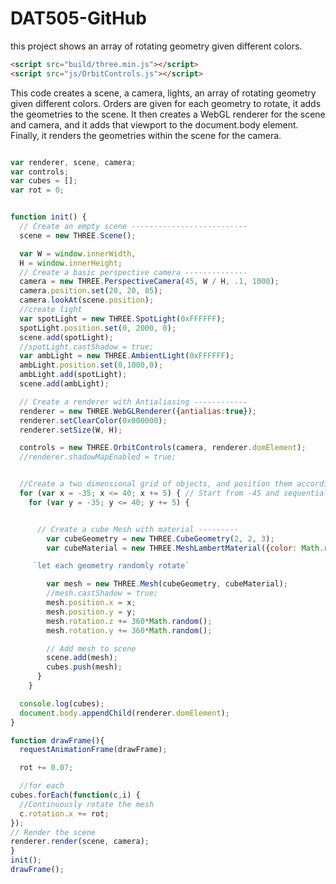 # DAT505-GitHub
this project shows an array of rotating geometry given different colors.
```html
<script src="build/three.min.js"></script>
<script src="js/OrbitControls.js"></script>

```

This code creates a scene, a camera, lights, an array of rotating geometry given different colors. Orders are given for each geometry to rotate, it adds the geometries to the scene. It then creates a WebGL renderer for the scene and camera, and it adds that viewport to the document.body element. Finally, it renders the geometries within the scene for the camera.

```javascript

var renderer, scene, camera;
var controls;
var cubes = [];
var rot = 0;


function init() {
  // Create an empty scene --------------------------
  scene = new THREE.Scene();

  var W = window.innerWidth,
  H = window.innerHeight;
  // Create a basic perspective camera --------------
  camera = new THREE.PerspectiveCamera(45, W / H, .1, 1000);
  camera.position.set(20, 20, 85);
  camera.lookAt(scene.position);
  //create light
  var spotLight = new THREE.SpotLight(0xFFFFFF);
  spotLight.position.set(0, 2000, 0);
  scene.add(spotLight);
  //spotLight.castShadow = true;
  var ambLight = new THREE.AmbientLight(0xFFFFFF);
  ambLight.position.set(0,1000,0);
  ambLight.add(spotLight);
  scene.add(ambLight);

  // Create a renderer with Antialiasing ------------
  renderer = new THREE.WebGLRenderer({antialias:true});
  renderer.setClearColor(0x000000);
  renderer.setSize(W, H);

  controls = new THREE.OrbitControls(camera, renderer.domElement);
  //renderer.shadowMapEnabled = true;


  //Create a two dimensional grid of objects, and position them accordingly
  for (var x = -35; x <= 40; x += 5) { // Start from -45 and sequentially add one every 5 pixels
    for (var y = -35; y <= 40; y += 5) {


      // Create a cube Mesh with material ---------
        var cubeGeometry = new THREE.CubeGeometry(2, 2, 3);
        var cubeMaterial = new THREE.MeshLambertMaterial({color: Math.random() * 0xFFFFFF});

     `let each geometry randomly rotate`

        var mesh = new THREE.Mesh(cubeGeometry, cubeMaterial);
        //mesh.castShadow = true;
        mesh.position.x = x;
        mesh.position.y = y;
        mesh.rotation.z += 360*Math.random();
        mesh.rotation.y += 360*Math.random();

        // Add mesh to scene
        scene.add(mesh);
        cubes.push(mesh);
      }
    }

  console.log(cubes);
  document.body.appendChild(renderer.domElement);
}

function drawFrame(){
  requestAnimationFrame(drawFrame);

  rot += 0.07;

  //for each
cubes.forEach(function(c,i) {
  //Continuously rotate the mesh
  c.rotation.x += rot;
});
// Render the scene
renderer.render(scene, camera);
}
init();
drawFrame();
